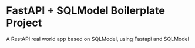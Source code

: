 FastAPI + SQLModel Boilerplate Project
======================================
A RestAPI real world app based on SQLModel, using Fastapi and SQLModel